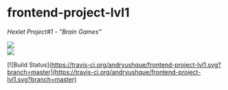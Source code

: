 # frontend-project-lvl1

*Hexlet Project#1 - "Brain Games"*

<a href="https://codeclimate.com/github/andryushque/frontend-project-lvl1/maintainability"><img src="https://api.codeclimate.com/v1/badges/fa00767e55b96730224d/maintainability" /></a> <br>
<a href="https://codeclimate.com/github/andryushque/frontend-project-lvl1/test_coverage"><img src="https://api.codeclimate.com/v1/badges/fa00767e55b96730224d/test_coverage" /></a>

[![Build Status](https://travis-ci.org/andryushque/frontend-project-lvl1.svg?branch=master](https://travis-ci.org/andryushque/frontend-project-lvl1.svg?branch=master)
